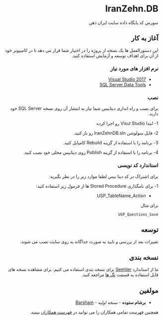<div dir='rtl'> 

# IranZehn.DB

سورس کد پایگاه داده سایت ایران ذهن

## آغاز به کار

این دستورالعمل ها یک نسخه از پروژه را در اختیار شما قرار می دهد تا در کامپیوتر خود از آن برای اهداف توسعه و آزمایش استفاده کنید. 



### نرم افزار های مورد نیاز

* [Visual Studio 2017](https://www.visualstudio.com/free-developer-offers/)
* [SQL Server Data Tools](https://www.visualstudio.com/vs/features/ssdt/) 


### نصب

برای نصب و راه اندازی دیتابیس شما نیاز به انتشار آن روی نسخه SQL Server خود دارید.

1- ابتدا Visul Studio  رو اجرا کرده

2- فایل سولوشن  IranZehnDB.sln رو باز کنید.

3- برنامه را  با استفاده از گزینه Rebuild کامپایل کنید.

4- برنامه را با استفاده از گزینه Publish روی دیتابیس محلی خود نصب کنید.



### استاندارد کد نویسی

برای اشتراک در کد دیتا بیس لطفا موارد زیر را در نظر بگیرید:

1- برای نامگذاری Stored Procedure  ها از فرمول زیر استفاده کنید:

  * USP_TableName_Action

برای مثال
```
USP_Questions_Save
```

## توسعه

 تغییرات بعد از بررسی و تایید به صورت جداگانه به روی سایت نصب می شوند.

## نسخه بندی

ما از استاندارد [SemVer](http://semver.org/) برای نسخه بندی استفاده می کنیم. 
برای مشاهده نسخه های قابل استفاده به قسمت [تگ ها]( https://github.com/iranzehn/IranZehn.DB/tags) مراجعه کنید.

## مولفین

* **برشام ستوده** - *نسخه اولیه* - [Barsham](https://github.com/Barsham)

همچنین فهرست تمامی همکاران را می توانید در [فهرست همکاران](https://github.com/iranzehn/IranZehn.DB/contributors) ببینید. 

</div>
